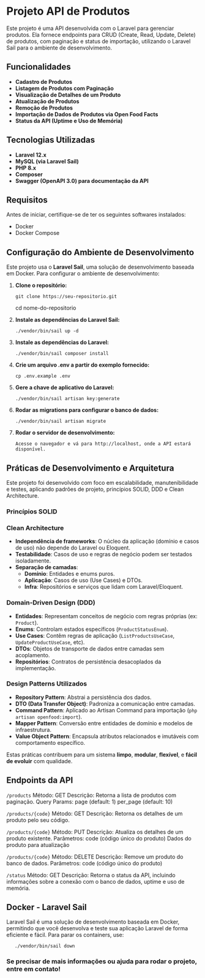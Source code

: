 # Projeto API de Produtos

Este projeto é uma API desenvolvida com o Laravel para gerenciar produtos. Ela fornece endpoints para CRUD (Create, Read, Update, Delete) de produtos, com paginação e status de importação, utilizando o Laravel Sail para o ambiente de desenvolvimento.

## Funcionalidades

- **Cadastro de Produtos**
- **Listagem de Produtos com Paginação**
- **Visualização de Detalhes de um Produto**
- **Atualização de Produtos**
- **Remoção de Produtos**
- **Importação de Dados de Produtos via Open Food Facts**
- **Status da API (Uptime e Uso de Memória)**

## Tecnologias Utilizadas

- **Laravel 12.x**
- **MySQL (via Laravel Sail)**
- **PHP 8.x**
- **Composer**
- **Swagger (OpenAPI 3.0) para documentação da API**

## Requisitos

Antes de iniciar, certifique-se de ter os seguintes softwares instalados:

- Docker
- Docker Compose

## Configuração do Ambiente de Desenvolvimento

Este projeto usa o **Laravel Sail**, uma solução de desenvolvimento baseada em Docker. Para configurar o ambiente de desenvolvimento:

1. **Clone o repositório:**

   ```
   git clone https://seu-repositorio.git
   ```
   cd nome-do-repositorio

2. **Instale as dependências do Laravel Sail:**

   ```
   ./vendor/bin/sail up -d
   ```


3. **Instale as dependências do Laravel:**

   ```
   ./vendor/bin/sail composer install
   ```

4. **Crie um arquivo .env a partir do exemplo fornecido:**

   ```
   cp .env.example .env
   ```

5. **Gere a chave de aplicativo do Laravel:**

   ```
   ./vendor/bin/sail artisan key:generate
   ```

6. **Rodar as migrations para configurar o banco de dados:**

   ```
   ./vendor/bin/sail artisan migrate
   ```

7. **Rodar o servidor de desenvolvimento:**

   ```
   Acesse o navegador e vá para http://localhost, onde a API estará disponível.
   ```

## Práticas de Desenvolvimento e Arquitetura

Este projeto foi desenvolvido com foco em escalabilidade, manutenibilidade e testes, aplicando padrões de projeto, princípios SOLID, DDD e Clean Architecture.

### Princípios SOLID

### Clean Architecture

- **Independência de frameworks**: O núcleo da aplicação (domínio e casos de uso) não depende do Laravel ou Eloquent.
- **Testabilidade**: Casos de uso e regras de negócio podem ser testados isoladamente.
- **Separação de camadas**:
  - **Domínio**: Entidades e enums puros.
  - **Aplicação**: Casos de uso (Use Cases) e DTOs.
  - **Infra**: Repositórios e serviços que lidam com Laravel/Eloquent.

### Domain-Driven Design (DDD)

- **Entidades**: Representam conceitos de negócio com regras próprias (ex: `Product`).
- **Enums**: Controlam estados específicos (`ProductStatusEnum`).
- **Use Cases**: Contêm regras de aplicação (`ListProductsUseCase`, `UpdateProductUseCase`, etc).
- **DTOs**: Objetos de transporte de dados entre camadas sem acoplamento.
- **Repositórios**: Contratos de persistência desacoplados da implementação.

### Design Patterns Utilizados

- **Repository Pattern**: Abstrai a persistência dos dados.
- **DTO (Data Transfer Object)**: Padroniza a comunicação entre camadas.
- **Command Pattern**: Aplicado ao Artisan Command para importação (`php artisan openfood:import`).
- **Mapper Pattern**: Conversão entre entidades de domínio e modelos de infraestrutura.
- **Value Object Pattern**: Encapsula atributos relacionados e imutáveis com comportamento específico.

Estas práticas contribuem para um sistema **limpo**, **modular**, **flexível**, e **fácil de evoluir** com qualidade.


## Endpoints da API
`/products`
Método: GET
Descrição: Retorna a lista de produtos com paginação.
Query Params:
page (default: 1)
per_page (default: 10)

`/products/{code}`
Método: GET
Descrição: Retorna os detalhes de um produto pelo seu código.

`/products/{code}`
Método: PUT
Descrição: Atualiza os detalhes de um produto existente.
Parâmetros:
code (código único do produto)
Dados do produto para atualização

`/products/{code}`
Método: DELETE
Descrição: Remove um produto do banco de dados.
Parâmetros: code (código único do produto)

`/status`
Método: GET
Descrição: Retorna o status da API, incluindo informações sobre a conexão com o banco de dados, uptime e uso de memória.

## Docker - Laravel Sail

Laravel Sail é uma solução de desenvolvimento baseada em Docker, permitindo que você desenvolva e teste sua aplicação Laravel de forma eficiente e fácil. Para parar os containers, use:
```
   ./vendor/bin/sail down
```

### Se precisar de mais informações ou ajuda para rodar o projeto, entre em contato!
